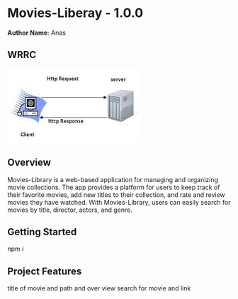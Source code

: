 # Movies-Liberay - 1.0.0
**Author Name**: Anas

## WRRC
![WRRC](images.jpeg)

## Overview
Movies-Library is a web-based application for managing and organizing movie collections. The app provides a platform for users to keep track of their favorite movies, add new titles to their collection, and rate and review movies they have watched. With Movies-Library, users can easily search for movies by title, director, actors, and genre.
## Getting Started
npm i
## Project Features
title of movie and path and over view
search for movie
and link